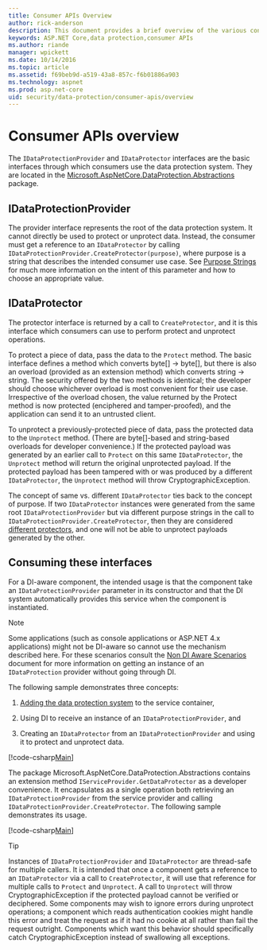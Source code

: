 ```yaml
---
title: Consumer APIs Overview
author: rick-anderson
description: This document provides a brief overview of the various consumer APIs available within the ASP.NET Core data protection library.
keywords: ASP.NET Core,data protection,consumer APIs
ms.author: riande
manager: wpickett
ms.date: 10/14/2016
ms.topic: article
ms.assetid: f69beb9d-a519-43a8-857c-f6b01886a903
ms.technology: aspnet
ms.prod: asp.net-core
uid: security/data-protection/consumer-apis/overview
---
```

# Consumer APIs overview

The `IDataProtectionProvider` and `IDataProtector` interfaces are the basic interfaces through which consumers use the data protection system. They are located in the [Microsoft.AspNetCore.DataProtection.Abstractions](https://www.nuget.org/packages/Microsoft.AspNetCore.DataProtection.Abstractions/) package.

## IDataProtectionProvider

The provider interface represents the root of the data protection system. It cannot directly be used to protect or unprotect data. Instead, the consumer must get a reference to an `IDataProtector` by calling `IDataProtectionProvider.CreateProtector(purpose)`, where purpose is a string that describes the intended consumer use case. See [Purpose Strings](purpose-strings.md) for much more information on the intent of this parameter and how to choose an appropriate value.

## IDataProtector

The protector interface is returned by a call to `CreateProtector`, and it is this interface which consumers can use to perform protect and unprotect operations.

To protect a piece of data, pass the data to the `Protect` method. The basic interface defines a method which converts byte[] -> byte[], but there is also an overload (provided as an extension method) which converts string -> string. The security offered by the two methods is identical; the developer should choose whichever overload is most convenient for their use case. Irrespective of the overload chosen, the value returned by the Protect method is now protected (enciphered and tamper-proofed), and the application can send it to an untrusted client.

To unprotect a previously-protected piece of data, pass the protected data to the `Unprotect` method. (There are byte[]-based and string-based overloads for developer convenience.) If the protected payload was generated by an earlier call to `Protect` on this same `IDataProtector`, the `Unprotect` method will return the original unprotected payload. If the protected payload has been tampered with or was produced by a different `IDataProtector`, the `Unprotect` method will throw CryptographicException.

The concept of same vs. different `IDataProtector` ties back to the concept of purpose. If two `IDataProtector` instances were generated from the same root `IDataProtectionProvider` but via different purpose strings in the call to `IDataProtectionProvider.CreateProtector`, then they are considered [different protectors](purpose-strings.md), and one will not be able to unprotect payloads generated by the other.

## Consuming these interfaces

For a DI-aware component, the intended usage is that the component take an `IDataProtectionProvider` parameter in its constructor and that the DI system automatically provides this service when the component is instantiated.

> [!NOTE]
> Some applications (such as console applications or ASP.NET 4.x applications) might not be DI-aware so cannot use the mechanism described here. For these scenarios consult the [Non DI Aware Scenarios](../configuration/non-di-scenarios.md) document for more information on getting an instance of an `IDataProtection` provider without going through DI.

The following sample demonstrates three concepts:

1. [Adding the data protection system](../configuration/overview.md) to the service container,

2. Using DI to receive an instance of an `IDataProtectionProvider`, and

3. Creating an `IDataProtector` from an `IDataProtectionProvider` and using it to protect and unprotect data.

[!code-csharp[Main](../using-data-protection/samples/protectunprotect.cs?highlight=26,34,35,36,37,38,39,40)]

The package Microsoft.AspNetCore.DataProtection.Abstractions contains an extension method `IServiceProvider.GetDataProtector` as a developer convenience. It encapsulates as a single operation both retrieving an `IDataProtectionProvider` from the service provider and calling `IDataProtectionProvider.CreateProtector`. The following sample demonstrates its usage.

[!code-csharp[Main](./overview/samples/getdataprotector.cs?highlight=15)]

>[!TIP]
> Instances of `IDataProtectionProvider` and `IDataProtector` are thread-safe for multiple callers. It is intended that once a component gets a reference to an `IDataProtector` via a call to `CreateProtector`, it will use that reference for multiple calls to `Protect` and `Unprotect`. A call to `Unprotect` will throw CryptographicException if the protected payload cannot be verified or deciphered. Some components may wish to ignore errors during unprotect operations; a component which reads authentication cookies might handle this error and treat the request as if it had no cookie at all rather than fail the request outright. Components which want this behavior should specifically catch CryptographicException instead of swallowing all exceptions.
